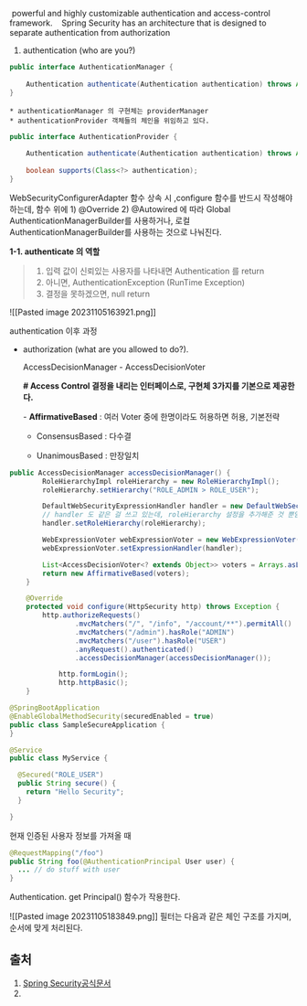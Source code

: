  powerful and highly customizable authentication and access-control framework.
 
 Spring Security has an architecture that is designed to separate authentication from authorization



1. authentication (who are you?) 
```java 
public interface AuthenticationManager { 
	
	Authentication authenticate(Authentication authentication) throws AuthenticationException; 
}
```

	* authenticationManager 의 구현체는 providerManager
	* authenticationProvider 객체들의 체인을 위임하고 있다.

```java 
public interface AuthenticationProvider { 
	
	Authentication authenticate(Authentication authentication) throws AuthenticationException; 
	
	boolean supports(Class<?> authentication); 
}
```

WebSecurityConfigurerAdapter 함수 상속 시 ,configure 함수를 반드시 작성해야 하는데, 
함수 위에 1) @Override 2) @Autowired 에 따라 Global AuthenticationManagerBuilder를 사용하거나, 로컬 AuthenticationManagerBuilder를 사용하는 것으로 나눠진다.

**1-1. authenticate 의 역할**
> 1. 입력 값이 신뢰있는 사용자를 나타내면 Authentication 를 return
> 2. 아니면, AuthenticationException (RunTime Exception)
> 3. 결정을 못하겠으면, null return



![[Pasted image 20231105163921.png]]


authentication 이후 과정

* authorization (what are you allowed to do?).

	AccessDecisionManager - AccessDecisionVoter
	
	**# Access Control 결정을 내리는 인터페이스로, 구현체 3가지를 기본으로 제공한다.**
	
	- **AffirmativeBased** : 여러 Voter 중에 한명이라도 허용하면 허용, 기본전략
	
	- ConsensusBased : 다수결
	
	- UnanimousBased : 만장일치

```java
public AccessDecisionManager accessDecisionManager() {
        RoleHierarchyImpl roleHierarchy = new RoleHierarchyImpl();
        roleHierarchy.setHierarchy("ROLE_ADMIN > ROLE_USER");

        DefaultWebSecurityExpressionHandler handler = new DefaultWebSecurityExpressionHandler();
        // handler 도 같은 걸 쓰고 있는데, roleHierarchy 설정을 추가해준 것 뿐임
        handler.setRoleHierarchy(roleHierarchy);

        WebExpressionVoter webExpressionVoter = new WebExpressionVoter();
        webExpressionVoter.setExpressionHandler(handler);

        List<AccessDecisionVoter<? extends Object>> voters = Arrays.asList(webExpressionVoter);
        return new AffirmativeBased(voters);
    }

    @Override
    protected void configure(HttpSecurity http) throws Exception {
        http.authorizeRequests()
                .mvcMatchers("/", "/info", "/account/**").permitAll()
                .mvcMatchers("/admin").hasRole("ADMIN")
                .mvcMatchers("/user").hasRole("USER")
                .anyRequest().authenticated()
                .accessDecisionManager(accessDecisionManager());

            http.formLogin();
            http.httpBasic();
    }
```

```java
@SpringBootApplication
@EnableGlobalMethodSecurity(securedEnabled = true)
public class SampleSecureApplication {
}
```

```java
@Service
public class MyService {

  @Secured("ROLE_USER")
  public String secure() {
    return "Hello Security";
  }

}
```

현재 인증된 사용자 정보를 가져올 때

```java
@RequestMapping("/foo")
public String foo(@AuthenticationPrincipal User user) {
  ... // do stuff with user
}
```

Authentication. get Principal() 함수가 작용한다.


![[Pasted image 20231105183849.png]]
필터는 다음과 같은 체인 구조를 가지며, 순서에 맞게 처리된다.



## 출처
1. [Spring Security공식문서](https://spring.io/projects/spring-security)
2. 